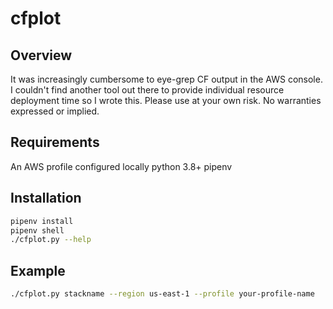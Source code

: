 # cfplot

## Overview

It was increasingly cumbersome to eye-grep CF output in the AWS console. I couldn't find another tool out there to provide individual resource deployment time so I wrote this. Please use at your own risk. No warranties expressed or implied.

## Requirements

An AWS profile configured locally
python 3.8+
pipenv

## Installation

```bash
pipenv install
pipenv shell
./cfplot.py --help
```

## Example

```bash
./cfplot.py stackname --region us-east-1 --profile your-profile-name
```
